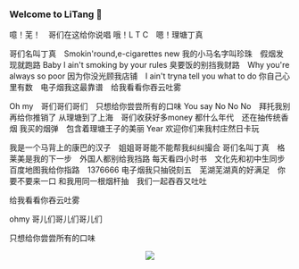 ### Welcome to LiTang 👋

<!--
**Aecous/Aecous** is a ✨ _special_ ✨ repository because its `README.md` (this file) appears on your GitHub profile.

Here are some ideas to get you started:

- 🔭 I’m currently working on ...
- 🌱 I’m currently learning ...
- 👯 I’m looking to collaborate on ...
- 🤔 I’m looking for help with ...
- 💬 Ask me about ...
- 📫 How to reach me: ...
- 😄 Pronouns: ...
- ⚡ Fun fact: ...
-->

噫！芜！　哥们在这给你说唱
哦！L T C　嗯！理塘丁真

哥们名叫丁真　Smokin'round,e-cigarettes new
我的小马名字叫珍珠　假烟发现就跑路
Baby I ain't smoking by your rules
臭要饭的别挡我财路　Why you're always so poor
因为你没光顾我店铺　I ain't tryna tell you what to do
你自己心里有数　电子烟我这最靠谱　给我看看你吞云吐雾

Oh my　哥们哥们哥们　只想给你尝尝所有的口味
You say No No No　拜托我别再给你推销了
从理塘到了上海　哥们收获好多money
都什么年代　还在抽传统香烟
我买的烟弹　包含着理塘王子的美丽 Year
欢迎你们来我村庄然日卡玩

我是一个马背上的康巴的汉子　姐姐哥哥能不能帮我纠纠撮合
哥们名叫丁真　格莱美是我的下一步　外国人都别给我挡路
每天看四小时书　文化先和初中生同步
百度地图我给你指路　1376666
电子烟我只抽锐刻五　芜湖芜湖真的好满足　你要不要来一口
和我用同一根烟杆抽　我们一起吞吞又吐吐


给我看看你吞云吐雾

ohmy 哥儿们哥儿们哥儿们

只想给你尝尝所有的口味

<div align="center"> <img src="https://github-readme-stats.vercel.app/api/top-langs/?username=Aecous&hide_title=true&hide_border=true&layout=compact&langs_count=6&text_color=000&icon_color=fff&bg_color=0,52fa5a,4dfcff,c64dff&theme=graywhite" /> </div>
